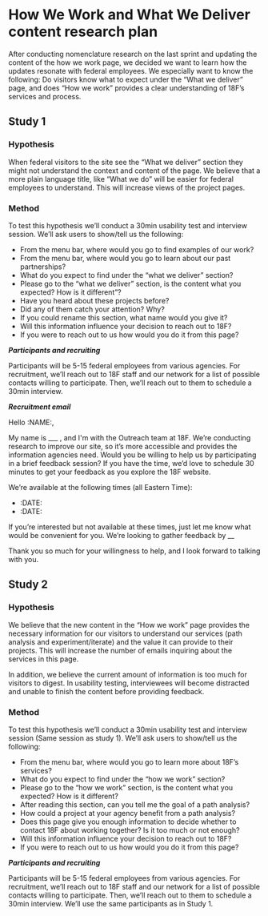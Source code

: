 # How We Work and What We Deliver content research plan

After conducting nomenclature research on the last sprint and updating
the content of the how we work page, we decided we want to learn how the
updates resonate with federal employees. We especially want to know the
following: Do visitors know what to expect under the “What we deliver”
page, and does “How we work” provides a clear understanding of 18F’s
services and process.

## Study 1

### **Hypothesis**

When federal visitors to the site see the “What we deliver” section they
might not understand the context and content of the page. We believe
that a more plain language title, like “What we do” will be easier for
federal employees to understand. This will increase views of the project
pages.

### **Method**

To test this hypothesis we’ll conduct a 30min usability test and
interview session. We’ll ask users to show/tell us the following:

-   From the menu bar, where would you go to find examples of our work?
-   From the menu bar, where would you go to learn about our past partnerships?
-   What do you expect to find under the “what we deliver” section?
-   Please go to the “what we deliver” section, is the content what you expected? How is it different”?
-   Have you heard about these projects before?
-   Did any of them catch your attention? Why?
-   If you could rename this section, what name would you give it?
-   Will this information influence your decision to reach out to 18F?
-   If you were to reach out to us how would you do it from this page?

***Participants and recruiting***

Participants will be 5-15 federal employees from various agencies. For
recruitment, we’ll reach out to 18F staff and our network for a list of
possible contacts willing to participate. Then, we’ll reach out to them
to schedule a 30min interview.

***Recruitment email***

Hello :NAME:,

My name is ___ , and I'm with the Outreach team at 18F. We’re
conducting research to improve our site, so it’s more accessible and
provides the information agencies need. Would you be willing to help us
by participating in a brief feedback session? If you have the time, we’d
love to schedule 30 minutes to get your feedback as you explore the 18F
website.

We’re available at the following times (all Eastern Time):

-   :DATE:
-   :DATE:

If you’re interested but not available at these times, just let me know
what would be convenient for you. We’re looking to gather feedback by __

Thank you so much for your willingness to help, and I look forward to
talking with you.


## Study 2

### **Hypothesis**

We believe that the new content in the “How we work” page provides the
necessary information for our visitors to understand our services (path
analysis and experiment/iterate) and the value it can provide to their
projects. This will increase the number of emails inquiring about the
services in this page.

In addition, we believe the current amount of information is too much
for visitors to digest. In usability testing, interviewees will become
distracted and unable to finish the content before providing feedback.

### **Method**

To test this hypothesis we’ll conduct a 30min usability test and
interview session (Same session as study 1). We’ll ask users to
show/tell us the following:

-   From the menu bar, where would you go to learn more about 18F’s services?
-   What do you expect to find under the “how we work” section?
-   Please go to the “how we work” section, is the content what you expected? How is it different?
-   After reading this section, can you tell me the goal of a path analysis?
-   How could a project at your agency benefit from a path analysis?
-   Does this page give you enough information to decide whether to contact 18F about working together? Is it too much or not enough?
-   Will this information influence your decision to reach out to 18F?
-   If you were to reach out to us how would you do it from this page?

***Participants and recruiting***

Participants will be 5-15 federal employees from various agencies. For
recruitment, we’ll reach out to 18F staff and our network for a list of
possible contacts willing to participate. Then, we’ll reach out to them
to schedule a 30min interview. We’ll use the same participants as in
Study 1.

